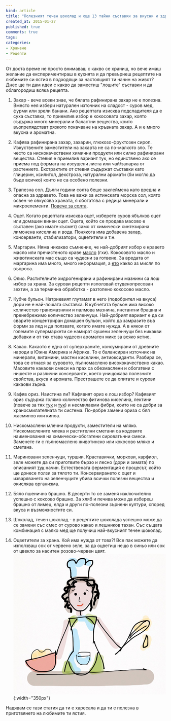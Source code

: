 ```yaml
---
kind: article
title: "Полезният течен шоколад и още 13 тайни съставки за вкусни и здравословни ястия"
created_at: 2015-01-27
published: true
comments: true
tags:
categories:
- Хранене
- Рецепти
--- 
```

От доста време не просто внимаваш с какво се храниш, но вече имаш желание да експериментираш в кухнята и да превърнеш рецептите на любимите си ястия в подходящи за настоящият ти начин на живот? Днес ще ти дам идеи с какво да заместиш "лошите" съставки и да облагородиш всяка рецепта.

1. Захар - вече всеки знае, че бялата рафинирана захар не е полезна. Вместо нея избери натурален източник на сладост - суров мед, фурми или зрели банани. Ако рецептата изисква подсладителя да е суха съставка, то приемлив избор е кокосовата захар, която съдържа много минерали и баластни вещества, които възпрепядстват рязкото покачване на кръвната захар. А и е много вкусна и ароматна.

2. Кафява рафинирана захар, захарин, глюкозо-фруктозен сироп. Изкуствените заместители на захарта не са по-малкото зло. Те често са нискокачествени химични продукти или силно рафинирани вещества. Стевия е приемлив вариант тук, но единствено ако се приема под формата на изсушени листа или чай/запарка от растението. Екстрактите от стевия съдържат съставки като глицерин, ксилитол, декстроза, натурални аромати (би могло да бъде всичко) които не са особено полезни.

3. Трапезна сол. Дълги години солта беше заклеймена като вредна и опасна за здравето. Това не важи за истинската морска сол, която освен че овкусява храната, я обогатява с редица минерали и микроелементи. [Повече за солта](/blog/2014-05-09-%D1%81%D0%BE%D0%BB%D1%82%D0%B0/).

4. Оцет. Когато рецептата изисква оцет, изберете суров ябълков оцет или домашен винен оцет. Оцета, който се продава масово е съставен (ако имате късмет) само от химически синтезирана лимонена киселина и вода. Понякога има добавена захар, консерванти, стабилизатори, оцветители и т.н.

5. Маргарин. Няма никакво съмнение, че най-добрият избор е кравето масло или пречистеното краве [масло](/blog/2014-06-07-%D0%A5%D1%80%D0%B0%D0%BD%D0%B0%D1%82%D0%B0-%D0%BA%D0%B0%D1%82%D0%BE-%D0%BB%D0%B5%D0%BA%D0%B0%D1%80%D1%81%D1%82%D0%B2%D0%BE-%D0%9C%D0%B0%D1%81%D0%BB%D0%BE%D1%82%D0%BE/) (гхи). Кокосовото масло и животинската мас също са чудесни за готвене. За вредата от маргарина има много, много информация, а [ето](/blog/2014-04-08-%D0%B7%D0%B0%D1%89%D0%BE-%D0%BD%D0%B8%D0%BA%D0%BE%D0%B3%D0%B0-%D0%BD%D0%B5-%D1%82%D1%80%D1%8F%D0%B1%D0%B2%D0%B0-%D0%B4%D0%B0-%D1%8F%D0%B4%D0%B5%D1%82%D0%B5-%D0%BC%D0%B0%D1%80%D0%B3%D0%B0%D1%80%D0%B8%D0%BD/) какво аз мисля по въпроса.

6. Олио. Растителните хидрогенирани и рафинирани мазнини са лош избор за храна. За сурови рецепти използвай студенопресован зехтин, а за термична обработка - разтопено кокосово масло.

7. Кубче бульон. Натриевият глутамат в него (подобрител на вкуса) дори не е най-лошата съставка. В кубчетата бульон има високо количество трансмазнини и палмова мазнина, инстантни брашна и пренебрежимо количество зеленчуци. Най-добрият вариант е да си сварите концентриран домашен бульон, който да замразите във форми за лед и да ползвате, когато имате нужда. А в някои от големите супермаркети се намират сушени зеленчуци без никакви добавки и от тях става чудесен ароматен микс за всяко ястие. 

8. Какао. Какаото е една от суперхраните, консумирани от древните народи в Южна Америка и Африка. То е балансиран източник на минерали, витамини, мастни киселини, антиоксиданти. Разбира се, това се отнася за суровото, пълномаслено висококачествено какао. Масовите какаови смеси на прах са обезмаслени и обогатени с нишесте и различни консерванти, което унищожава полезните свойства, вкуса и аромата. Престрашете се да опитате и сурови какаови зърна.

9. Кафяв ориз. Наистина ли? Кафявият ориз е лош избор? Кафявият ориз съдържа голямо количество фитинова киселина, лектини (повече за тях [тук](/blog/2014-04-02-%D1%82%D1%80%D0%B8-%D1%85%D1%80%D0%B0%D0%BD%D0%B8-%D0%BA%D0%BE%D0%B8%D1%82%D0%BE-%D1%81%D0%B5-%D0%B7%D0%B0%D0%B1%D0%BB%D1%83%D0%B6%D0%B4%D0%B0%D0%B2%D0%B0%D1%82%D0%B5-%D1%87%D0%B5-%D1%81%D0%B0-%D0%BF%D0%BE%D0%BB%D0%B5%D0%B7%D0%BD%D0%B8/) и [тук](/blog/2014-08-29-%D0%BF%D1%88%D0%B5%D0%BD%D0%B8%D1%86%D0%B0%D1%82%D0%B0/)) и несмилаеми фибри, които не са добри за храносмилателната ти система. По-добре замени ориза с бял жасминов или киноа.

10. Нискомаслени млечни продукти, заместители на мляко. Нискомаслените млека и растителни сметани са кодовите наименования на химически-обогатени сироватъчни смеси. Заменете ги с пълномаслено животинско или кокосово мляко и сметана.

11. Мариновани зеленчуци, туршии. Краставички, моркови, карфиол, зеле можете да си приготвите бързо и лесно (дори и зимата) по описаният [тук](/blog/2014-06-07-%D0%A5%D1%80%D0%B0%D0%BD%D0%B0%D1%82%D0%B0-%D0%BA%D0%B0%D1%82%D0%BE-%D0%BB%D0%B5%D0%BA%D0%B0%D1%80%D1%81%D1%82%D0%B2%D0%BE-%D0%9C%D0%B0%D1%81%D0%BB%D0%BE%D1%82%D0%BE/) начин. Естествената ферментация е процесът, който ще донесе ползи за тялото ти. Консервирането с оцет и изваряването на зеленчуците убива всички полезни вещества и окислява организма.

12. Бяло пшенично брашно. В десерти то се заменя изключително успешно с коксово брашно. За хляб и печива може да избереш брашно от лимец, елда и други по-полезни зърнени култури, според вкуса и възможностите си.

13. Шоколад, течен шоколад - в рецептите шоколада успешно може да се замени със смес от сурово какао и лешников тахан. Със същата комбинация с малко мед ще получиш най-вкусният течен шоколад.

14. Оцветители за храна. Кой има нужда от това?! Все пак можете да използваш сок от червено зеле, за да оцветиш нещо в синьо или сок от цвекло за наситен розово-червен цвят.<br />
![Шоколад](/images/posts/Choco.jpg){:width="350px"}<br />

Надявам се тази статия да ти е харесала и да ти е полезна в приготвянето на любимите ти ястия.